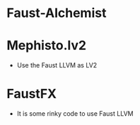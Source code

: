 # Faust-Alchemist

# Mephisto.lv2
* Use the Faust LLVM as LV2

# FaustFX
* It is some rinky code to use Faust LLVM 
